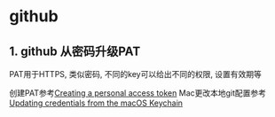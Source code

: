 # github

## 1. github 从密码升级PAT

PAT用于HTTPS, 类似密码, 不同的key可以给出不同的权限, 设置有效期等

创建PAT参考[Creating a personal access token](https://docs.github.com/en/github/authenticating-to-github/keeping-your-account-and-data-secure/creating-a-personal-access-token)
Mac更改本地git配置参考[Updating credentials from the macOS Keychain](https://docs.github.com/en/get-started/getting-started-with-git/updating-credentials-from-the-macos-keychain)